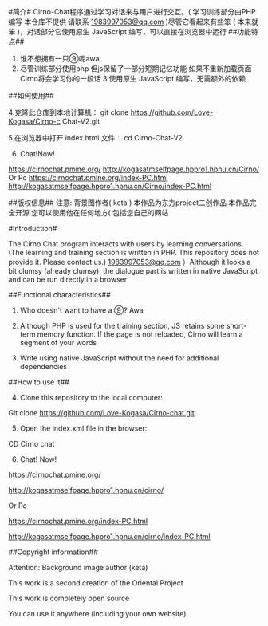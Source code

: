 #简介#
Cirno-Chat程序通过学习对话来与用户进行交互。( 学习训练部分由PHP编写 本仓库不提供 请联系 1983997053@qq.com )尽管它看起来有些笨 ( 本来就笨 )，对话部分它使用原生 JavaScript 编写，可以直接在浏览器中运行
##功能特点##

1. 谁不想拥有一只⑨呢awa
2. 尽管训练部分使用php 但js保留了一部分短期记忆功能 如果不重新加载页面 Cirno将会学习你的一段话
3.使用原生 JavaScript 编写，无需额外的依赖

##如何使用##

4.克隆此仓库到本地计算机：
git clone https://github.com/Love-Kogasa/Cirno-c
Chat-V2.git

5.在浏览器中打开 index.html 文件：
cd Cirno-Chat-V2

6. Chat!Now!

https://cirnochat.pmine.org/
http://kogasatmselfpage.hppro1.hpnu.cn/Cirno/
Or Pc
https://cirnochat.pmine.org/index-PC.html
http://kogasatmselfpage.hppro1.hpnu.cn/Cirno/index-PC.html

##版权信息##
注意: 背景图作者( keta )
本作品为东方project二创作品
本作品完全开源
您可以使用他在任何地方( 包括您自己的网站

#Introduction#

The Cirno Chat program interacts with users by learning conversations. (The learning and training section is written in PHP. This repository does not provide it. Please contact us.) 1983997053@qq.com ）Although it looks a bit clumsy (already clumsy), the dialogue part is written in native JavaScript and can be run directly in a browser

##Functional characteristics##

1. Who doesn't want to have a ⑨? Awa

2. Although PHP is used for the training section, JS retains some short-term memory function. If the page is not reloaded, Cirno will learn a segment of your words

3. Write using native JavaScript without the need for additional dependencies

##How to use it##

4. Clone this repository to the local computer:

Git clone https://github.com/Love-Kogasa/Cirno-chat.git

5. Open the index.xml file in the browser:

CD Cirno chat

6. Chat! Now!

https://cirnochat.pmine.org/

http://kogasatmselfpage.hppro1.hpnu.cn/cirno/

Or Pc

https://cirnochat.pmine.org/index-PC.html

http://kogasatmselfpage.hppro1.hpnu.cn/cirno/index-PC.html

##Copyright information##

Attention: Background image author (keta)

This work is a second creation of the Oriental Project

This work is completely open source

You can use it anywhere (including your own website)
